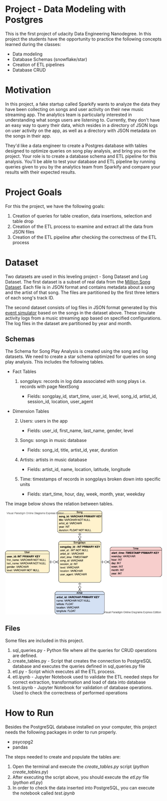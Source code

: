 # Project - Data Modeling with Postgres

This is the first project of udacity Data Engineering Nanodegree. In this project the students have the opportunity to practice the following concepts learned during the classes:

- Data modeling
- Database Schemas (snowflake/star)
- Creation of ETL pipelines
- Database CRUD

# Motivation

In this project, a fake startup called Sparkify wants to analyze the data they have been collecting on songs and user activity on their new music streaming app. The analytics team is particularly interested in understanding what songs users are listening to. Currently, they don't have an easy way to query their data, which resides in a directory of JSON logs on user activity on the app, as well as a directory with JSON metadata on the songs in their app.

They'd like a data engineer to create a Postgres database with tables designed to optimize queries on song play analysis, and bring you on the project. Your role is to create a database schema and ETL pipeline for this analysis. You'll be able to test your database and ETL pipeline by running queries given to you by the analytics team from Sparkify and compare your results with their expected results.

# Project Goals

For this the project, we have the following goals:

1. Creation of queries for table creation, data insertions, selection and table drop  
2. Creation of the ETL process to examine and extract all the data from JSON files
3. Creation of the ETL pipeline after checking the correctness of the ETL process

# Dataset

Two datasets are used in this leveling project - Song Dataset and Log Dataset. The first dataset is a subset of real data from the [Million Song Dataset](https://labrosa.ee.columbia.edu/millionsong). Each file is in JSON format and contains metadata about a song and the artist of that song. The files are partitioned by the first three letters of each song's track ID. 

The second dataset consists of log files in JSON format generated by this [event simulator](https://github.com/Interana/eventsim) based on the songs in the dataset above. These simulate activity logs from a music streaming app based on specified configurations. The log files in the dataset are partitioned by year and month.

## Schemas

The Schema for Song Play Analysis is created using the song and log datasets. We need to create a star schema optimized for queries on song play analysis. This includes the following tables.

* Fact Tables
    1. songplays: records in log data associated with song plays i.e. records with page NextSong
    
       - Fields: songplay_id, start_time, user_id, level, song_id, artist_id, session_id, location, user_agent

* Dimension Tables

    2. Users: users in the app
        - Fields: user_id, first_name, last_name, gender, level

    3. Songs: songs in music database
        - Fields: song_id, title, artist_id, year, duration

    4. Artists: artists in music database
        - Fields: artist_id, name, location, latitude, longitude
    
    5. Time: timestamps of records in songplays broken down into specific units
        - Fields: start_time, hour, day, week, month, year, weekday

The image below shows the relation between tables.

![](Diagram.jpg?raw=true)


## Files

Some files are included in this project.

1. sql_queries.py    - Python file where all the queries for CRUD operations are defined.
2. create_tables.py  - Script that creates the connection to PostgreSQL database and executes the queries defined in sql_queries.py file
3. etl.py            - Script which executes all the ETL process.
4. etl.ipynb         - Jupyter Notebook used to validate the ETL needed steps for correct extraction, transformation and load of data into database
5. test.ipynb        - Jupyter Notebook for validation of database operations. Used to check the correctness of performed operations

# How to Run

Besides the PostgreSQL database installed on your computer, this project needs the following packages in order to run properly.

- psycopg2
- pandas

The steps needed to create and populate the tables are:

1. Open the terminal and execute the _create_tables.py_ script (_python create_tables.py_)
2. After executing the script above, you should execute the _etl.py_ file (_python etl.py_)
3. In order to check the data inserted into PostgreSQL, you can execute the notebook called _test.ipynb_
